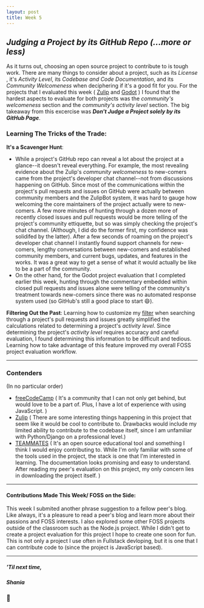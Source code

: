 ```yaml
---
layout: post
title: Week 5
---
```


## *Judging a Project by its GitHub Repo (...more or less)*

<!-- Comment on the project evaluation that you did in class. What was hard? what did you learn? Are you interested in the particular project that you evaluated now? What was the hardest task? Do not limit yourself to these questions. -->
<!-- From the current set of projects listed in the wiki, including those added by your classmates, which is your first choice to work on? -->

As it turns out, choosing an open source project to contribute to is tough work. There are many things to consider about a project, such as its *License* , it's *Activity Level*, its *Codebase and Code Documentation*, and its *Community Welcomeness* when deciphering if it's a good fit for you. For the projects that I evaluated this week ( [Zulip](https://github.com/hunter-college-ossd-spr-2020/project-evaluation/blob/master/zulip_evaluation_2.md) and [Godot](https://github.com/hunter-college-ossd-spr-2020/project-evaluation/blob/master/godot_evaluation.md) ) I found that the hardest aspects to evaluate for both projects was the *community's welcomeness* section and the *community's activity level* section. The big takeaway from this excercise was ***Don't Judge a Project solely by its GitHub Page***. 



### Learning The Tricks of the Trade:
**It's a Scavenger Hunt**: 
- While a project's GitHub repo can reveal a lot about the project at a glance--it doesn't reveal everything. For example, the most revealing evidence about the Zulip's *community welcomeness* to new-comers came from the project's developer chat channel--not from discussions happening on GitHub. Since most of the communications within the project's pull requests and issues on GitHub were actually between community members and the ZulipBot system, it was hard to gauge how welcoming the core maintainers of the project actually were to new-comers. A few more minutes of hunting through a dozen more of recently closed issues and pull requests would be more telling of the project's community ettiquette, but so was simply checking the project's chat channel. (Although, I did do the former first, my confidence was solidifed by the latter). After a few seconds of roaming on the project's developer chat channel I instantly found support channels for new-comers, lengthy conversations between new-comers and established community members, and current bugs, updates, and features in the works. It was a great way to get a sense of what it would actually be like to be a part of the community.
- On the other hand, for the Godot project evaluation that I completed earlier this week, hunting through the commentary embedded within closed pull requests and issues alone were telling of the community's treatment towards new-comers since there was no automated response system used (so GitHub's still a good place to start :smile:). 

**Filtering Out the Past**: Learning how to customize my [filter](https://help.github.com/en/github/searching-for-information-on-github/searching-issues-and-pull-requests) when searching through a project's pull requests and issues greatly simplified the calculations  related to determining a project's *activity level*. Since determining the project's *activity level* requires accuracy and careful evaluation, I found determining this information to be difficult and tedious. Learning how to take advantage of this feature improved my overall FOSS project evaluation workflow.  

---
### Contenders 
(In no particular order)
- [freeCodeCamp](https://github.com/hunter-college-ossd-spr-2020/project-evaluation/blob/master/freecodecamp_evaluation.md) ( It's a community that I can not only get behind, but would love to be a part of. Plus, I have a lot of experience with using JavaScript. )
- [Zulip](https://github.com/hunter-college-ossd-spr-2020/project-evaluation/blob/master/zulip_evaluation_2.md) ( There are some interesting things happening in this project that seem like it would be cool to contribute to. Drawbacks would include my limited ability to contribute to the codebase itself, since I am unfamiliar with Python/Django on a professional level.)
- [TEAMMATES](https://github.com/hunter-college-ossd-spr-2020/project-evaluation/blob/master/teammates_evaluation_2.md) ( It's an open source educational tool and something I think I would enjoy contributing to. While I'm only familiar with some of the tools used in the project, the stack is one that I'm interested in learning. The documentation looks promising and easy to understand. After reading my peer's evaluation on this project, my only concern lies in downloading the project itself. )

---
#### Contributions Made This Week/ FOSS on the Side:

This week I submited another phrase suggestion to a fellow peer's blog. Like always, it's a pleasure to read a peer's blog and learn more about their passions and FOSS interests. I also explored some other FOSS projects outside of the classroom such as the Node.js project. While I didn't get to create a project evaluation for this project I hope to create one soon for fun. This is not only a project I use often in Fullstack devloping, but it is one that I can contribute code to (since the project is JavaScript based).

--- 
##### *'Til next time,*
##### Shania
### :mushroom: